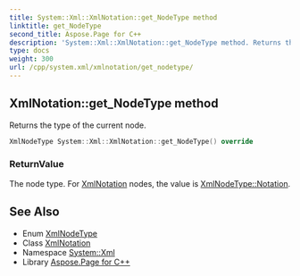 ```yaml
---
title: System::Xml::XmlNotation::get_NodeType method
linktitle: get_NodeType
second_title: Aspose.Page for C++
description: 'System::Xml::XmlNotation::get_NodeType method. Returns the type of the current node in C++.'
type: docs
weight: 300
url: /cpp/system.xml/xmlnotation/get_nodetype/
---
```

## XmlNotation::get_NodeType method


Returns the type of the current node.

```cpp
XmlNodeType System::Xml::XmlNotation::get_NodeType() override
```


### ReturnValue

The node type. For [XmlNotation](../) nodes, the value is [XmlNodeType::Notation](../../xmlnodetype/).

## See Also

* Enum [XmlNodeType](../../xmlnodetype/)
* Class [XmlNotation](../)
* Namespace [System::Xml](../../)
* Library [Aspose.Page for C++](../../../)
